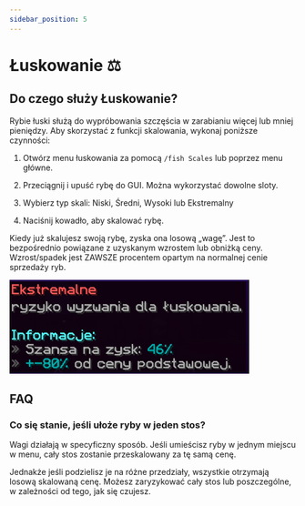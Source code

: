 ```yaml
---
sidebar_position: 5
---
```


# Łuskowanie ⚖

## Do czego służy Łuskowanie?
Rybie łuski służą do wypróbowania szczęścia w zarabianiu więcej lub mniej pieniędzy. Aby skorzystać z funkcji skalowania, wykonaj poniższe czynności:

1. Otwórz menu łuskowania za pomocą `/fish Scales` lub poprzez menu główne. 

2. Przeciągnij i upuść rybę do GUI. Można wykorzystać dowolne sloty.

3. Wybierz typ skali: Niski, Średni, Wysoki lub Ekstremalny

4. Naciśnij kowadło, aby skalować rybę.

Kiedy już skalujesz swoją rybę, zyska ona losową „wagę”. Jest to bezpośrednio powiązane z uzyskanym wzrostem lub obniżką ceny. Wzrost/spadek jest ZAWSZE procentem opartym na normalnej cenie sprzedaży ryb.

![Łuskowanie](./assets2/luskowanie.png)

## FAQ

### Co się stanie, jeśli ułoże ryby w jeden stos?
Wagi działają w specyficzny sposób. Jeśli umieścisz ryby w jednym miejscu w menu, cały stos zostanie przeskalowany za tę samą cenę.

Jednakże jeśli podzielisz je na różne przedziały, wszystkie otrzymają losową skalowaną cenę. Możesz zaryzykować cały stos lub poszczególne, w zależności od tego, jak się czujesz.